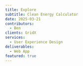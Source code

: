 ```yaml
---
title: Explore
subtitle: Clean Energy Calculator
date: 2025-03-21
contributors:
  - Ben
clients: GridX
services:
  - User Experience Design
deliverables:
  - Web App
featured: true
---
```

